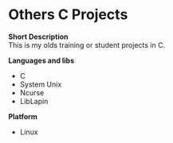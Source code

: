 # Others C Projects

**Short Description**  
This is my olds training or student projects in C.

**Languages and libs**
- C
- System Unix
- Ncurse
- LibLapin

**Platform**
- Linux
